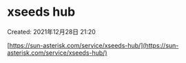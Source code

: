 # xseeds hub

Created: 2021年12月28日 21:20

[https://sun-asterisk.com/service/xseeds-hub/](https://sun-asterisk.com/service/xseeds-hub/)